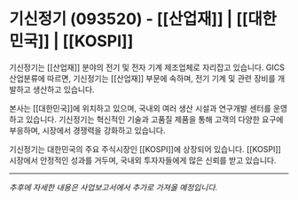 # 기신정기 (093520) - [[산업재]] | [[대한민국]] | [[KOSPI]]

기신정기는 [[산업재]] 분야의 전기 및 전자 기계 제조업체로 자리잡고 있습니다. GICS 산업분류에 따르면, 기신정기는 [[산업재]] 부문에 속하며, 전기 기계 및 관련 장비를 개발하고 생산하고 있습니다.

본사는 [[대한민국]]에 위치하고 있으며, 국내외 여러 생산 시설과 연구개발 센터를 운영하고 있습니다. 기신정기는 혁신적인 기술과 고품질 제품을 통해 고객의 다양한 요구에 부응하며, 시장에서 경쟁력을 강화하고 있습니다.

기신정기는 대한민국의 주요 주식시장인 [[KOSPI]]에 상장되어 있습니다. [[KOSPI]] 시장에서 안정적인 성과를 거두며, 국내외 투자자들에게 많은 신뢰를 받고 있습니다.

---

*추후에 자세한 내용은 사업보고서에서 추가로 가져올 예정입니다.*
